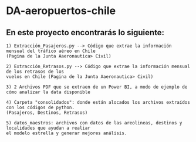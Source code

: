 # DA-aeropuertos-chile    
## En este proyecto encontrarás lo siguiente:
    1) Extracción_Pasajeros.py --> Código que extrae la información mensual del tráfico aéreo en Chile 
    (Pagina de la Junta Aaeronautica> Civil)
    
    2) Extracción_Retrasos.py --> Código que extrae la información mensual de los retrasos de los 
    vuelos en Chile (Pagina de la Junta Aaeronautica> Civil)
    
    3) 2 Archivos PDF que se extraen de un Power BI, a modo de ejemplo de cómo analizar la data disponible
    
    4) Carpeta "consolidados": donde están alocados los archivos extraídos con los códigos de python.
    (Pasajeros, Destinos, Retrasos)
    
    5) datos_maestros: archivos con datos de las areolineas, destinos y localidades que ayudan a realiar 
    el modelo estrella y generar mejores análisis.

<!--
**sebadomic/sebadomic** is a ✨ _special_ ✨ repository because its `README.md` (this file) appears on your GitHub profile.
